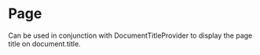 # Page

Can be used in conjunction with DocumentTitleProvider to display the page title on document.title.

<!-- <code src="./demos/demo1.tsx"></code> -->
